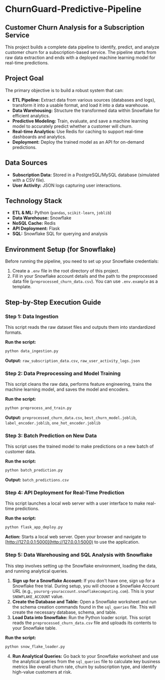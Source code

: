 # ChurnGuard-Predictive-Pipeline

## Customer Churn Analysis for a Subscription Service

This project builds a complete data pipeline to identify, predict, and analyze customer churn for a subscription-based service. The pipeline starts from raw data extraction and ends with a deployed machine learning model for real-time predictions.

## Project Goal

The primary objective is to build a robust system that can:

- **ETL Pipeline:** Extract data from various sources (databases and logs), transform it into a usable format, and load it into a data warehouse.
- **Data Warehousing:** Structure the transformed data within Snowflake for efficient analytics.
- **Predictive Modeling:** Train, evaluate, and save a machine learning model to accurately predict whether a customer will churn.
- **Real-time Analytics:** Use Redis for caching to support real-time dashboards and analytics.
- **Deployment:** Deploy the trained model as an API for on-demand predictions.

## Data Sources

- **Subscription Data:** Stored in a PostgreSQL/MySQL database (simulated with a CSV file).
- **User Activity:** JSON logs capturing user interactions.

## Technology Stack

- **ETL & ML:** Python (`pandas`, `scikit-learn`, `joblib`)
- **Data Warehouse:** Snowflake
- **NoSQL Cache:** Redis
- **API Deployment:** Flask
- **SQL:** Snowflake SQL for querying and analysis

## Environment Setup (for Snowflake)

Before running the pipeline, you need to set up your Snowflake credentials:

1. Create a `.env` file in the root directory of this project.
2. Fill in your Snowflake account details and the path to the preprocessed data file (`preprocessed_churn_data.csv`). You can use `.env.example` as a template.

## Step-by-Step Execution Guide

### Step 1: Data Ingestion
This script reads the raw dataset files and outputs them into standardized formats.

**Run the script:**
```bash
python data_ingestion.py
```
**Output:** `raw_subscription_data.csv`, `raw_user_activity_logs.json`

### Step 2: Data Preprocessing and Model Training
This script cleans the raw data, performs feature engineering, trains the machine learning model, and saves the model and encoders.

**Run the script:**
```bash
python preprocess_and_train.py
```
**Output:** `preprocessed_churn_data.csv`, `best_churn_model.joblib`, `label_encoder.joblib`, `one_hot_encoder.joblib`

### Step 3: Batch Prediction on New Data
This script uses the trained model to make predictions on a new batch of customer data.

**Run the script:**
```bash
python batch_prediction.py
```
**Output:** `batch_predictions.csv`


### Step 4: API Deployment for Real-Time Prediction
This script launches a local web server with a user interface to make real-time predictions.

**Run the script:**
```bash
python flask_app_deploy.py
```
**Action:** Starts a local web server. Open your browser and navigate to [http://127.0.0.1:5000](http://127.0.0.1:5000) to use the application.

### Step 5: Data Warehousing and SQL Analysis with Snowflake
This step involves setting up the Snowflake environment, loading the data, and running analytical queries.

1. **Sign up for a Snowflake Account:** If you don't have one, sign up for a Snowflake free trial. During setup, you will choose a Snowflake Account URL (e.g., `yourorg-youraccount.snowflakecomputing.com`). This is your `SNOWFLAKE_ACCOUNT` value.
2. **Create the Database and Table:** Open a Snowflake worksheet and run the schema creation commands found in the `sql_queries` file. This will create the necessary database, schema, and table.
3. **Load Data into Snowflake:** Run the Python loader script. This script reads the `preprocessed_churn_data.csv` file and uploads its contents to your Snowflake table.

**Run the script:**
```bash
python snow_flake_loader.py
```

4. **Run Analytical Queries:** Go back to your Snowflake worksheet and use the analytical queries from the `sql_queries` file to calculate key business metrics like overall churn rate, churn by subscription type, and identify high-value customers at risk.
